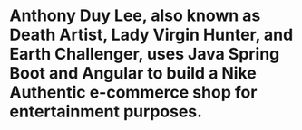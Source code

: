 # Anthony Duy Lee, also known as Death Artist, Lady Virgin Hunter, and Earth Challenger, uses Java Spring Boot and Angular to build a Nike Authentic e-commerce shop for entertainment purposes.
